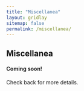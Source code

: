 ```yaml
---
title: "Miscellanea"
layout: gridlay
sitemap: false
permalink: /miscellanea/
---
```


<style>
img{
  border-radius: 10px;
}
.col-md-3 {
  margin-top:10px;
  margin-bottom:10px;
  padding:0px;
  display:block;
  overflow:hidden;
  text-align:center;
  display: table-cell;
  background: white;
  border-radius: 20px;
  height: auto;
}
iframe {
  margin:0;
  padding:0;
  width: 175px;
  display: inline;
  vertical-align: middle;
}
</style>

## Miscellanea

<div class="jumbotron">
<div class="col-md-12 col-sm-12">
<h4>Coming soon!</h4>

Check back for more details.
</div>
</div>
